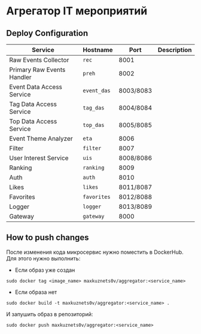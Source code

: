 # Агрегатор IT мероприятий

## Deploy Configuration

| Service                    | Hostname    | Port      | Description |
| -------------------------- | ----------- | --------- | ----------- |
| Raw Events Collector       | `rec`       | 8001      |             |
| Primary Raw Events Handler | `preh`      | 8002      |             |
| Event Data Access Service  | `event_das` | 8003/8083 |             |
| Tag Data Access Service    | `tag_das`   | 8004/8084 |             |
| Top Data Access Service    | `top_das`   | 8005/8085 |             |
| Event Theme Analyzer       | `eta`       | 8006      |             |
| Filter                     | `filter`    | 8007      |             |
| User Interest Service      | `uis`       | 8008/8086 |             |
| Ranking                    | `ranking`   | 8009      |             |
| Auth                       | `auth`      | 8010      |             |
| Likes                      | `likes`     | 8011/8087 |             |
| Favorites                  | `favorites` | 8012/8088 |             |
| Logger                     | `logger`    | 8013/8089 |             |
| Gateway                    | `gateway`   | 8000      |             |

## How to push changes
После изменения кода микросервис нужно поместить в DockerHub. Для этого нужно выполнить:
- Если образ уже создан
```
sudo docker tag <image_name> maxkuznets0v/aggregator:<service_name>
```
- Если образа нет
```
sudo docker build -t maxkuznets0v/aggregator:<service_name> .
```
И запушить образ в репозиторий:
```
sudo docker push maxkuznets0v/aggregator:<service_name>
```
